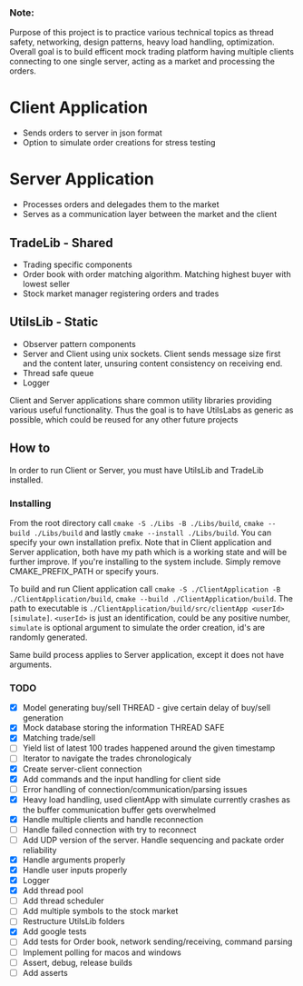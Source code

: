 ### Note:
Purpose of this project is to practice various technical topics as thread safety, networking, design patterns, heavy load handling, optimization. Overall goal is to build efficent mock trading platform having multiple clients connecting to one single server, acting as a market and processing the orders.

# Client Application
- Sends orders to server in json format
- Option to simulate order creations for stress testing

# Server Application
- Processes orders and delegades them to the market
- Serves as a communication layer between the market and the client

## TradeLib - Shared
- Trading specific components
- Order book with order matching algorithm. Matching highest buyer with lowest seller
- Stock market manager registering orders and trades

## UtilsLib - Static
- Observer pattern components
- Server and Client using unix sockets. Client sends message size first and the content later, unsuring content consistency on receiving end.
- Thread safe queue
- Logger

Client and Server applications share common utility libraries providing various useful functionality. Thus the goal is to have UtilsLabs as generic as possible, which could be reused for any other future projects

## How to

In order to run Client or Server, you must have UtilsLib and TradeLib installed.

### Installing

From the root directory call `cmake -S ./Libs -B ./Libs/build`, `cmake --build ./Libs/build` and lastly `cmake --install ./Libs/build`. You can specify your own installation prefix. Note that in Client application and Server application, both have my path which is a working state and will be further improve. If you're installing to the system include. Simply remove CMAKE_PREFIX_PATH or specify yours.

To build and run Client application call `cmake -S ./ClientApplication -B ./ClientApplication/build`, `cmake --build ./ClientApplication/build`. The path to executable is `./ClientApplication/build/src/clientApp <userId> [simulate]`.
 `<userId>` is just an identification, could be any positive number, `simulate` is optional argument to simulate the order creation, id's are randomly generated.
 
 Same build process applies to Server application, except it does not have arguments.

### TODO
- [x] Model generating buy/sell THREAD - give certain delay of buy/sell generation
- [x] Mock database storing the information THREAD SAFE
- [x] Matching trade/sell
- [ ] Yield list of latest 100 trades happened around the given timestamp
- [ ] Iterator to navigate the trades chronologicaly
- [x] Create server-client connection
- [x] Add commands and the input handling for client side
- [ ] Error handling of connection/communication/parsing issues
- [x] Heavy load handling, used clientApp with simulate currently crashes as the buffer communication buffer gets overwhelmed
- [x] Handle multiple clients and handle reconnection
- [ ] Handle failed connection with try to reconnect
- [ ] Add UDP version of the server. Handle sequencing and packate order reliability
- [x] Handle arguments properly
- [x] Handle user inputs properly
- [x] Logger
- [x] Add thread pool
- [ ] Add thread scheduler
- [ ] Add multiple symbols to the stock market
- [ ] Restructure UtilsLib folders
- [x] Add google tests 
- [ ] Add tests for Order book, network sending/receiving, command parsing
- [ ] Implement polling for macos and windows
- [ ] Assert, debug, release builds
- [ ] Add asserts
